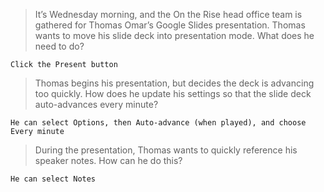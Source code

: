 >It’s Wednesday morning, and the On the Rise head office team is gathered for Thomas Omar’s Google Slides presentation. Thomas wants to move his slide deck into presentation mode. What does he need to do?
```
Click the Present button
```
>Thomas begins his presentation, but decides the deck is advancing too quickly. How does he update his settings so that the slide deck auto-advances every minute?
```
He can select Options, then Auto-advance (when played), and choose Every minute
```
>During the presentation, Thomas wants to quickly reference his speaker notes. How can he do this?
```
He can select Notes
```